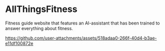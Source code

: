 # AllThingsFitness
Fitness guide website that features an AI-assistant that has been trained to answer everything about fitness.  



https://github.com/user-attachments/assets/518adaa0-266f-40d4-b3ae-e11df100872e

